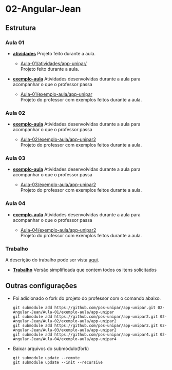 # 02-Angular-Jean

## Estrutura

### Aula 01

- [**atividades**](./Aula-01/atividades/)
    Projeto feito durante a aula.

    - [Aula-01/atividades/app-unipar/](./Aula-01/atividades/app-unipar/)  
    Projeto feito durante a aula.


- [**exemplo-aula**](./Aula-01/exemplo-aula/)
    Atividades desenvolvidas durante a aula para acompanhar o que o professor passa

    - [Aula-01/exemplo-aula/app-unipar](https://github.com/pos-unipar/app-unipar.git)  
        Projeto do professor com exemplos feitos durante a aula.


### Aula 02

- [**exemplo-aula**](./Aula-02/exemplo-aula/)
    Atividades desenvolvidas durante a aula para acompanhar o que o professor passa

    - [Aula-02/exemplo-aula/app-unipar2](https://github.com/pos-unipar/app-unipar2.git)  
        Projeto do professor com exemplos feitos durante a aula.


### Aula 03

- [**exemplo-aula**](./Aula-03/exemplo-aula/)
    Atividades desenvolvidas durante a aula para acompanhar o que o professor passa

    - [Aula-03/exemplo-aula/app-unipar2](https://github.com/pos-unipar/app-unipar2.git)  
        Projeto do professor com exemplos feitos durante a aula.

### Aula 04

- [**exemplo-aula**](./Aula-04/exemplo-aula/)
    Atividades desenvolvidas durante a aula para acompanhar o que o professor passa

    - [Aula-04/exemplo-aula/app-unipar2](https://github.com/pos-unipar/app-unipar4.git)  
        Projeto do professor com exemplos feitos durante a aula.

### Trabalho

A descrição do trabalho pode ser vista [aqui](https://pos-unipar.github.io/docs/angular#trabalho-final).

- [**Trabalho**](./Trabalho/)
    Versão simplificada que contem todos os itens solicitados

## Outras configurações

- Foi adicionado o fork do projeto do professor com o comando abaixo.  
    ```
    git submodule add https://github.com/pos-unipar/app-unipar.git 02-Angular-Jean/Aula-01/exemplo-aula/app-unipar
    git submodule add https://github.com/pos-unipar/app-unipar2.git 02-Angular-Jean/Aula-02/exemplo-aula/app-unipar2
    git submodule add https://github.com/pos-unipar/app-unipar2.git 02-Angular-Jean/Aula-03/exemplo-aula/app-unipar2
    git submodule add https://github.com/pos-unipar/app-unipar4.git 02-Angular-Jean/Aula-04/exemplo-aula/app-unipar4
    ```

- Baixar arquivos do submódulo(fork)
    ```
    git submodule update --remote
    git submodule update --init --recursive
    ```